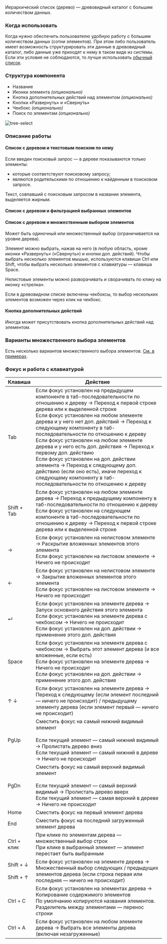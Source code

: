 Иерархический список (дерево) — древовидный каталог с большим количеством данных.

<!-- example(tree-overview) -->

### Когда использовать

Когда нужно обеспечить пользователю удобную работу с большим количеством данных (сотни элементов). При этом либо пользователь имеет возможность структурировать эти данные в древовидный каталог, либо данные уже приходят к нему в таком виде из системы. Если эти условия не соблюдаются, то лучше использовать [обычный список](/list).

### Структура компонента

-   Название
-   Иконки элемента _(опционально)_
-   Кнопка дополнительных действий над элементом _(опционально)_
-   Кнопки «Развернуть» и «Свернуть»
-   Чекбокс _(опционально)_
-   Поиск по элементам _(опционально)_

<div style="margin-top: 15px;"><img src="./assets/images/tree-select/tree-select__structure.png" alt="tree-select" style="max-width: 531px"/>
</div>

### Описание работы

#### Список с деревом и текстовым поиском по нему

Если введен поисковый запрос — в дереве показываются только элементы:

-   которые соответствуют поисковому запросу;
-   являются родительскими по отношению к найденным в поисковом запросе.

Текст, совпавший с поисковым запросом в названии элемента, выделяется жирным.

<!-- example(tree-filtering) -->

#### Список с деревом и фильтрацией выбранных элементов

<!-- example(tree-checked-filtering) -->

#### Список с деревом и множественным выбором элементов

Может быть одиночный или множественный выбор (ограничивается на уровне дерева).

Элемент можно выбрать, нажав на него (в любую область, кроме иконки «Развернуть» («Свернуть») и кнопки доп. действий). Чтобы выбрать несколько элементов мышью, используются клавиши Ctrl или Shift, чтобы выбрать несколько элементов с клавиатуры — клавиша Space.

Нелистовые элементы можно разворачивать и сворачивать по клику на иконку «стрелка».

<!-- example(tree-multiple-keyboard) -->

Если в древовидном списке включены чекбоксы, то выбор нескольких элементов возможен через клик на чекбокс.

<!-- example(tree-multiple-checkbox) -->

#### Кнопка дополнительных действий

Иногда может присутствовать кнопка дополнительных действий над элементом.

<!-- example(tree-action-button) -->

### Варианты множественного выбора элементов

Есть несколько вариантов множественного выбора элементов. [См. в примерах](/components/tree/examples).

### Фокус и работа с клавиатурой

| Клавиша                                                                                                                                                                          | Действие                                                                                                                                                                                                                                                                                                                                                                                                                                                                                                                                                                                                                                  |
| -------------------------------------------------------------------------------------------------------------------------------------------------------------------------------- | ----------------------------------------------------------------------------------------------------------------------------------------------------------------------------------------------------------------------------------------------------------------------------------------------------------------------------------------------------------------------------------------------------------------------------------------------------------------------------------------------------------------------------------------------------------------------------------------------------------------------------------------- |
| <span class="hot-key-button">Tab</span>                                                                                                                                          | Если фокус установлен на предыдущем компоненте в таб-последовательности по отношению к дереву → Переход к первой строке дерева или к выделенной строке<br />Если фокус установлен на любом элементе дерева и у него нет доп. действий → Переход к следующему компоненту в таб-последовательности по отношению к дереву<br />Если фокус установлен на любом элементе дерева и у него есть доп. действия → Переход к первому доп. действию <br />Если фокус установлен на доп. действии элемента → Переход к следующему доп. действию (если оно есть), иначе переход к следующему компоненту в таб-последовательности по отношению к дереву |
| <span class="hot-key-button">Shift</span> + <span class="hot-key-button">Tab</span>                                                                                              | Если фокус установлен на любом элементе дерева → Переход к предыдущему компоненту в таб-последовательности по отношению к дереву <br /> Если фокус установлен на следующем компоненте в таб-последовательности по отношению к дереву → Переход к первой строке дерева или к выделенной строке                                                                                                                                                                                                                                                                                                                                             |
| <span class="hot-key-button">→</span>                                                                                                                                            | Если фокус установлен на нелистовом элементе → Раскрытие вложенных элементов этого элемента <br /> Если фокус установлен на листовом элементе → Ничего не происходит                                                                                                                                                                                                                                                                                                                                                                                                                                                                      |
| <span class="hot-key-button">←</span>                                                                                                                                            | Если фокус установлен на нелистовом элементе → Закрытие вложенных элементов этого элемента <br /> Если фокус установлен на листовом элементе → Ничего не происходит                                                                                                                                                                                                                                                                                                                                                                                                                                                                       |
| <span class="hot-key-button">↵</span>                                                                                                                                            | Если фокус установлен на элементе дерева → Запуск основного действия этого элемента <br /> Если фокус установлен на элементе дерева с чекбоксом → Ничего не происходит <br /> Если фокус установлен на доп. действии → применение этого доп. действия                                                                                                                                                                                                                                                                                                                                                                                     |
| <span class="hot-key-button">Space</span>                                                                                                                                        | Если фокус установлен на элементе дерева с чекбоксом → Выбрать этот элемент дерева (и все вложенные, если есть) <br /> Если фокус установлен на элементе дерева → Ничего не происходит <br /> Если фокус установлен на доп. действии → применение этого доп. действия                                                                                                                                                                                                                                                                                                                                                                     |
| <span class="hot-key-button">↑</span> <span class="hot-key-button">↓</span>                                                                                                      | Если фокус установлен на элементе дерева → Переход к следующему (если элемент последний — ничего не происходит) / предыдущему элементу дерева (если элемент первый — ничего не происходит)                                                                                                                                                                                                                                                                                                                                                                                                                                                |
| <span class="hot-key-button">PgUp</span>                                                                                                                                         | Сместить фокус на самый нижний видимый элемент <br /><br /> Если текущий элемент — самый нижний видимый → Пролистать дерево вниз <br /> Если текущий элемент — самый нижний в дереве → Ничего не происходит                                                                                                                                                                                                                                                                                                                                                                                                                               |
| <span class="hot-key-button">PgDn</span>                                                                                                                                         | Сместить фокус на самый верхний видимый элемент <br /><br /> Если текущий элемент — самый верхний видимый → Пролистать дерево вверх <br /> Если текущий элемент — самая верхний в дереве → Ничего не происходит                                                                                                                                                                                                                                                                                                                                                                                                                           |
| <span class="hot-key-button">Home</span>                                                                                                                                         | Сместить фокус на первый элемент дерева                                                                                                                                                                                                                                                                                                                                                                                                                                                                                                                                                                                                   |
| <span class="hot-key-button">End</span>                                                                                                                                          | Сместить фокус на последний загруженный элемент дерева                                                                                                                                                                                                                                                                                                                                                                                                                                                                                                                                                                                    |
| <span class="hot-key-button">Ctrl</span> + клик                                                                                                                                  | При клике по элементам дерева — множественный выбор строк <br /> При клике в выбранный элемент — элемент перестает быть выбранным                                                                                                                                                                                                                                                                                                                                                                                                                                                                                                         |
| <span class="hot-key-button">Shift</span> + <span class="hot-key-button">↓</span> <br /><br /> <span class="hot-key-button">Shift</span> + <span class="hot-key-button">↑</span> | Если фокус установлен на элементе дерева → Множественный выбор следующих / предыдущих элементов дерева (если строка первая или последняя — ничего не происходит)                                                                                                                                                                                                                                                                                                                                                                                                                                                                          |
| <span class="hot-key-button">Ctrl</span> + <span class="hot-key-button">C</span>                                                                                                 | Если фокус установлен на элементах дерева → Копирование содержимого элементов <br /> По умолчанию копируются названия элементов. Разделитель между элементами — перенос строки                                                                                                                                                                                                                                                                                                                                                                                                                                                            |
| <span class="hot-key-button">Ctrl</span> + <span class="hot-key-button">A</span>                                                                                                 | Если фокус установлен на любом элементе дерева → Выбрать все элементы дерева (включая незагруженные)                                                                                                                                                                                                                                                                                                                                                                                                                                                                                                                                      |
